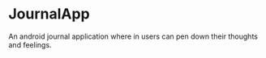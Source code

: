 # JournalApp
An android journal application where in users can pen down their thoughts and feelings.
